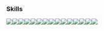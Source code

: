 <!--
**nangkyeonglim/nangkyeonglim** is a ✨ _special_ ✨ repository because its `README.md` (this file) appears on your GitHub profile.

Here are some ideas to get you started:

- 🔭 I’m currently working on ...
- 🌱 I’m currently learning ...
- 👯 I’m looking to collaborate on ...
- 🤔 I’m looking for help with ...
- 💬 Ask me about ...
- 📫 How to reach me: ...
- 😄 Pronouns: ...
- ⚡ Fun fact: ...
-->

### Skills
<div style="display:flex; flex-direction:row;">
  <img src="https://img.shields.io/badge/-JavaScript-F7DF1E?style=flat&logo=JavaScript&logoColor=black"/>
  <img src="https://img.shields.io/badge/-Typescript-3178C6?style=flat&logo=Typescript&logoColor=white"/>
  <img src="https://img.shields.io/badge/-React-61DAFB?style=flat&logo=React&logoColor=black"/>
   <img src="https://img.shields.io/badge/styled--components-DB7093?style=flat&logo=styledcomponents&logoColor=white">
  <img src="https://img.shields.io/badge/TanStack Query-FF4154?style=flat&logo=ReactQuery&logoColor=white">
  <img src="https://img.shields.io/badge/Recoil-3578E5?style=flat&logo=Recoil&logoColor=white">
  <img src="https://img.shields.io/badge/Redux-764ABC?style=flat&logo=Redux&logoColor=white">
  <img src="https://img.shields.io/badge/Storybook-FF4785?style=flat&logo=storybook&logoColor=white">
  <img src="https://img.shields.io/badge/Jest-C21325?style=flat&logo=jest&logoColor=white">
  <img src="https://img.shields.io/badge/Cypress-69D3A7?style=flat&logo=cypress&logoColor=white">
  <img src="https://img.shields.io/badge/Webpack-8DD6F9?style=flat&logo=Webpack&logoColor=black">
  <img src="https://img.shields.io/badge/Vite-646CFF?style=flat&logo=Vite&logoColor=white">
  <img src="https://img.shields.io/badge/GitHub-181717?style=flat&logo=github&logoColor=white">
  <img src="https://img.shields.io/badge/GitHub Actions-2088FF?style=flat&logo=githubactions&logoColor=white">
  <img src="https://img.shields.io/badge/Figma-F24E1E?style=flat&logo=figma&logoColor=white">
</div>

